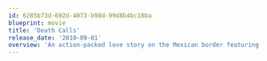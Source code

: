 ```yaml
---
id: 6285b73d-692d-4073-b98d-99d8b4bc18ba
blueprint: movie
title: 'Death Calls'
release_date: '2010-09-01'
overview: 'An action-packed love story on the Mexican border featuring oppression, revenge, reincarnation and rebirth.'
---
```

